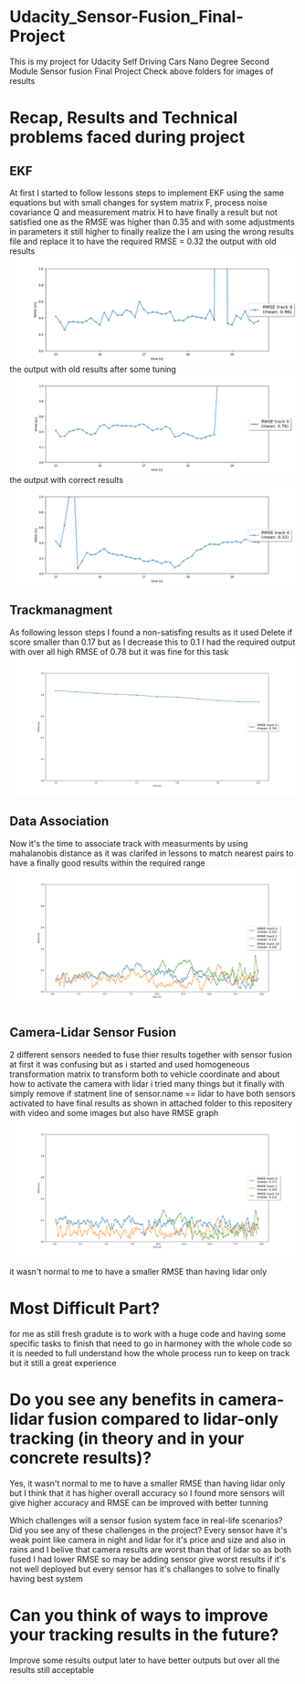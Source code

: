 # Udacity_Sensor-Fusion_Final-Project
This is my project for Udacity Self Driving Cars Nano Degree Second Module Sensor fusion Final Project
Check above folders for images of results
# Recap, Results and Technical problems faced during project
## EKF
At first I started to follow lessons steps to implement EKF using the same equations but with small changes for system matrix F, process noise covariance Q and measurement matrix H to have finally a result but not satisfied one as the RMSE was higher than 0.35 and with some adjustments in parameters it still higher to finally realize the I am using the wrong results file and replace it to have the required RMSE = 0.32
the output with old results
<img src='1_EKF Outpuut/EKF_using old results.png'/>
the output with old results after some tuning
<img src='1_EKF Outpuut/EKF_using old results_and tune some parameters.png'/>
the output with correct results
<img src='1_EKF Outpuut/EKF_32_with in range after used right results.png'/>

## Trackmanagment
As following lesson steps I found a non-satisfing results as it used Delete if score smaller than 0.17 but as I decrease this to 0.1 I had the required output with over all high RMSE of 0.78 but it was fine for this task
<img src='2_Trackmanagment/Trackmanagement_RMSE_78.png'/>

## Data Association
Now it's the time to associate track with measurments by using mahalanobis distance as it was clarifed in lessons to match nearest pairs to have a finally good results within the required range
<img src='3_Data Association/Association_RSME_Graph.png'/>

## Camera-Lidar Sensor Fusion
2 different sensors needed to fuse thier results together with sensor fusion at first it was confusing but as i started and used homogeneous transformation matrix to transform both to vehicle coordinate and about how to activate the camera with lidar i tried many things but it finally with simply remove if statment line of sensor.name == lidar to have both sensors activated
to have final results as shown in attached folder to this repositery with video and some images
but also have RMSE graph
<img src='4_Sensor Fusion Output/RSME_Graph.png'/>

it wasn't normal to me to have a smaller RMSE than having lidar only

# Most Difficult Part?
for me as still fresh gradute is to work with a huge code and having some specific tasks to finish that need to go in harmoney with the whole code 
so it is needed to full understand how the whole process run to keep on track but it still a great experience

# Do you see any benefits in camera-lidar fusion compared to lidar-only tracking (in theory and in your concrete results)?
Yes, it wasn't normal to me to have a smaller RMSE than having lidar only but I think that it has higher overall accuracy
so I found more sensors will give higher accuracy and RMSE can be improved with better tunning

Which challenges will a sensor fusion system face in real-life scenarios? Did you see any of these challenges in the project?
Every sensor have it's weak point like camera in night and lidar for it's price and size and also in rains
and I belive that camera results are worst than that of lidar so as both fused I had lower RMSE so may be adding sensor give worst results if it's not well deployed but every sensor has it's challanges to solve to finally having best system
# Can you think of ways to improve your tracking results in the future?
Improve some results output later to have better outputs
but over all the results still acceptable
